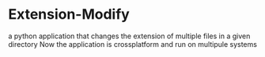 # Extension-Modify
a python application that changes the extension of multiple files in a given directory
Now the application is crossplatform and run on multipule systems
